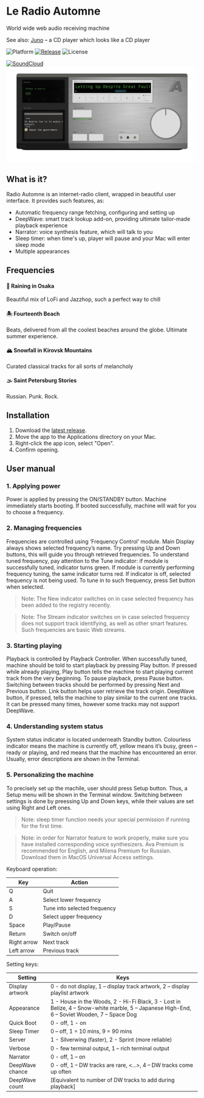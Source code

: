 #  Le Radio Automne
World wide web audio receiving machine

See also: [Juno](https://github.com/lesterrry/juno) – a CD player which looks like a CD player

![Platform](https://img.shields.io/badge/platform-macOS-lightgrey)
[![Release](https://img.shields.io/badge/latest%20release-v1.1.2%20Samoyed-lightgrey)](https://github.com/Lesterrry/Radio-Automne/releases/latest)
![License](https://img.shields.io/badge/license-MIT-lightgrey)

[![SoundCloud](https://img.shields.io/badge/SoundCloud-listen-9cf?style=social&logo=soundcloud)](https://soundcloud.com/lesterrry)
![Screenshot](https://github.com/Lesterrry/Radio-Automne/raw/main/screeens/Main.gif)
## What is it?
Radio Automne is an internet-radio client, wrapped in beautiful user interface. It provides such features, as:
- Automatic frequency range fetching, configuring and setting up
- DeepWave: smart track lookup add-on, providing ultimate tailor-made playback experience
- Narrator: voice synthesis feature, which will talk to you 
- Sleep timer: when time's up, player will pause and your Mac will enter sleep mode
- Multiple appearances
## Frequencies
#### 🌌 Raining in Osaka
Beautiful mix of LoFi and Jazzhop, such a perfect way to chill
#### 🏝 Fourteenth Beach
Beats, delivered from all the coolest beaches around the globe. Ultimate summer experience.
#### 🏔 Snowfall in Kirovsk Mountains
Curated classical tracks for all sorts of melancholy
#### 🌫 Saint Petersburg Stories
Russian. Punk. Rock.
## Installation
1. Download the [latest release](https://github.com/Lesterrry/Radio-Automne/releases/latest).
2. Move the app to the Applications directory on your Mac.
3. Right-click the app icon, select "Open".
4. Confirm opening.
## User manual
### 1. Applying power
Power is applied by pressing the ON/STANDBY button. Machine immediately starts booting. If booted successfully, machine will wait for you to choose a frequency.
### 2. Managing frequencies
Frequencies are controlled using ‘Frequency Control’ module. Main Display always shows selected frequency’s name. Try pressing Up and Down buttons, this will guide you through retrieved frequencies. To understand tuned frequency, pay attention to the Tune indicator: if module is successfully tuned, indicator turns green. If module is currently performing frequency tuning, the same indicator turns red. If indicator is off, selected frequency is not being used. To tune in to such frequency, press Set button when selected.
>Note: The New indicator switches on in case selected frequency has been added to the registry recently.

>Note: The Stream indicator switches on in case selected frequency does not support track identifying, as well as other smart features. Such frequencies are basic Web streams.
### 3. Starting playing
Playback is controlled by Playback Controller. When successfully tuned, machine should be told to start playback by pressing Play button. If pressed while already playing, Play button tells the machine to start playing current track from the very beginning. 
To pause playback, press Pause button.
Switching between tracks should be performed by pressing Next and Previous button.
Link button helps user retrieve the track origin.
DeepWave button, if pressed, tells the machine to play similar to the current one tracks. It can be pressed many times, however some tracks may not support DeepWave.
### 4. Understanding system status
System status indicator is located underneath Standby button. Colourless indicator means the machine is currently off, yellow means it’s busy, green – ready or playing, and red means that the machine has encountered an error. Usually, error descriptions are shown in the Terminal.
### 5. Personalizing the machine
To precisely set up the machile, user should press Setup button. Thus, a Setup menu will be shown in the Terminal window. Switching between settings is done by preessing Up and Down keys, while their values are set using Right and Left ones.
>Note: sleep timer function needs your special permission if running for the first time.

>Note: in order for Narrator feature to work properly, make sure you have installed corresponding voice synthesizers. Ava Premium is recommended for English, and Milena Premium for Russian. Download them in MacOS Universal Access settings.

Keyboard operation:

| Key | Action |
| ------ | ------ |
| Q | Quit |
| A | Select lower frequency |
| S | Tune into selected frequency |
| D | Select upper frequency |
| Space | Play/Pause |
| Return | Switch on/off |
| Right arrow | Next track |
| Left arrow | Previous track |

Setting keys:

| Setting | Keys |
| ------ | ------ |
| Display artwork | 0 - do not display, 1 – display track artwork, 2 – display playlist artwork |
| Appearance | 1 - House in the Woods, 2 - Hi-Fi Black, 3 - Lost in Belize, 4 – Snow-white marble, 5 – Japanese High-End, 6 – Soviet Wooden, 7 – Space Dog |
| Quick Boot | 0 - off, 1 - on |
| Sleep Timer | 0 – off, 1 = 10 mins, 9 = 90 mins |
| Server | 1 - Silverwing (faster), 2 - Sprint (more reliable) |
| Verbose | 0 - few terminal output, 1 – rich terminal output |
| Narrator | 0 - off, 1 – on |
| DeepWave chance | 0 - off, 1 – DW tracks are rare, <...>, 4 – DW tracks come up often |
| DeepWave count | [Equivalent to number of DW tracks to add during playback] |
